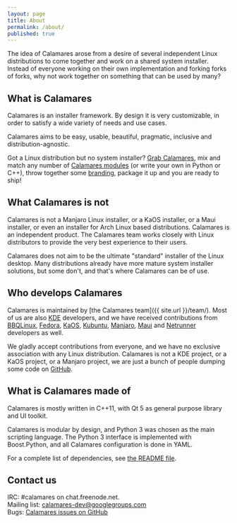 ```yaml
---
layout: page
title: About
permalink: /about/
published: true
---
```


The idea of Calamares arose from a desire of several independent Linux distributions to come together and work on a shared system installer. Instead of everyone working on their own implementation and forking forks of forks, why not work together on something that can be used by many?

## What is Calamares

Calamares is an installer framework. By design it is very customizable, in order to satisfy a wide variety of needs and use cases.

Calamares aims to be easy, usable, beautiful, pragmatic, inclusive and distribution-agnostic.

Got a Linux distribution but no system installer? [Grab Calamares](https://github.com/calamares/calamares), mix and match any number of [Calamares modules](https://github.com/calamares/calamares/tree/master/src/modules) (or write your own in Python or C++), throw together some [branding](https://github.com/calamares/calamares/tree/master/src/branding), package it up and you are ready to ship!

## What Calamares is not

Calamares is not a Manjaro Linux installer, or a KaOS installer, or a Maui installer, or even an installer for Arch Linux based distributions. Calamares is an independent product. The Calamares team works closely with Linux distributors to provide the very best experience to their users.

Calamares does not aim to be the ultimate "standard" installer of the Linux desktop. Many distributions already have more mature system installer solutions, but some don't, and that's where Calamares can be of use.

## Who develops Calamares

Calamares is maintained by [the Calamares team]({{ site.url }}/team/). Most of us are also [KDE](http://kde.org) developers, and we have received contributions from [BBQLinux](http://bbqlinux.org/), [Fedora](https://fedoraproject.org/), [KaOS](http://kaosx.us/), [Kubuntu](http://kubuntu.org), [Manjaro](http://manjaro.org/), [Maui](http://www.maui-project.org/) and [Netrunner](http://www.netrunner-os.com/) developers as well.

We gladly accept contributions from everyone, and we have no exclusive association with any Linux distribution. Calamares is not a KDE project, or a KaOS project, or a Manjaro project, we are just a bunch of people dumping some code on [GitHub](https://github.com/calamares).

## What is Calamares made of

Calamares is mostly written in C++11, with Qt 5 as general purpose library and UI toolkit.

Calamares is modular by design, and Python 3 was chosen as the main scripting language. The Python 3 interface is implemented with Boost.Python, and all Calamares configuration is done in YAML.

For a complete list of dependencies, see [the README file](https://github.com/calamares/calamares/blob/master/README.md).

## Contact us

IRC: #calamares on chat.freenode.net.  
Mailing list: [calamares-dev@googlegroups.com](mailto:calamares-dev@googlegroups.com)  
Bugs: [Calamares issues on GitHub](https://github.com/calamares/calamares/issues)